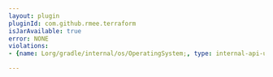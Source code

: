 ```yaml
---
layout: plugin
pluginId: com.github.rmee.terraform
isJarAvailable: true
error: NONE
violations:
- {name: Lorg/gradle/internal/os/OperatingSystem;, type: internal-api-usage}

---
```

